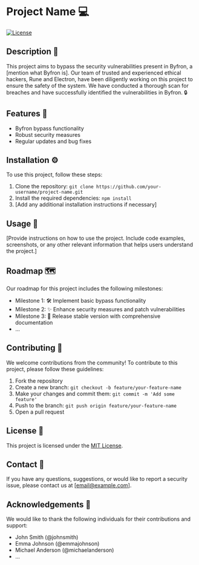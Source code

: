 # Project Name 💻

[![License](https://img.shields.io/badge/license-MIT-blue.svg)](LICENSE)

## Description 📝

This project aims to bypass the security vulnerabilities present in Byfron, a [mention what Byfron is]. Our team of trusted and experienced ethical hackers, Rune and Electron, have been diligently working on this project to ensure the safety of the system. We have conducted a thorough scan for breaches and have successfully identified the vulnerabilities in Byfron. 🔒

## Features 🚀

- Byfron bypass functionality
- Robust security measures
- Regular updates and bug fixes

## Installation ⚙️

To use this project, follow these steps:

1. Clone the repository: `git clone https://github.com/your-username/project-name.git`
2. Install the required dependencies: `npm install`
3. [Add any additional installation instructions if necessary]

## Usage 📖

[Provide instructions on how to use the project. Include code examples, screenshots, or any other relevant information that helps users understand the project.]

## Roadmap 🗺️

Our roadmap for this project includes the following milestones:

- Milestone 1: 🛠️ Implement basic bypass functionality
- Milestone 2: ✨ Enhance security measures and patch vulnerabilities
- Milestone 3: 🚀 Release stable version with comprehensive documentation
- ...

## Contributing 🤝

We welcome contributions from the community! To contribute to this project, please follow these guidelines:

1. Fork the repository
2. Create a new branch: `git checkout -b feature/your-feature-name`
3. Make your changes and commit them: `git commit -m 'Add some feature'`
4. Push to the branch: `git push origin feature/your-feature-name`
5. Open a pull request

## License 📄

This project is licensed under the [MIT License](LICENSE).

## Contact 📧

If you have any questions, suggestions, or would like to report a security issue, please contact us at [email@example.com].

## Acknowledgements 🙏

We would like to thank the following individuals for their contributions and support:

- John Smith (@johnsmith)
- Emma Johnson (@emmajohnson)
- Michael Anderson (@michaelanderson)
- ...
